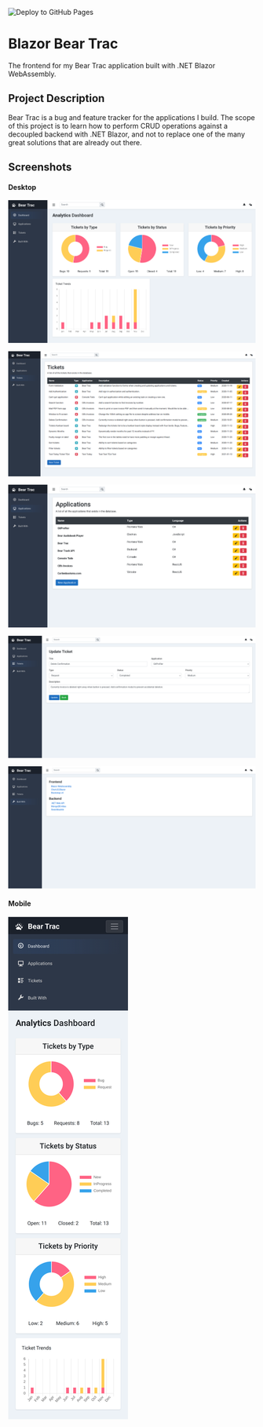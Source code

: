 ![Deploy to GitHub Pages](https://github.com/zc0rp10/Blazor_BearTrac/workflows/Deploy%20to%20GitHub%20Pages/badge.svg)

# Blazor Bear Trac

The frontend for my Bear Trac application built with .NET Blazor WebAssembly.

## Project Description

Bear Trac is a bug and feature tracker for the applications I build. The scope of this project is to learn how to perform CRUD operations against a decoupled backend with .NET Blazor, and not to replace one of the many great solutions that are already out there.

## Screenshots

#### Desktop

![Screenshot of Simple Game Pic 2](./Screenshots/beartrac_dashboard_view.png)

![Screenshot of Simple Game Pic 2](./Screenshots/beartrac_tickets_view.png)

![Screenshot of Simple Game Pic 2](./Screenshots/beartrac_applications_view.png)

![Screenshot of Simple Game Pic 2](./Screenshots/beartrac_update_ticket.png)

![Screenshot of Simple Game Pic 2](./Screenshots/beartrac_built.png)

#### Mobile

![Screenshot of Simple Game Pic 2](./Screenshots/beartrac_mobile_view.png)
